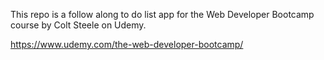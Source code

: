 This repo is a follow along to do list app for the Web Developer Bootcamp course by Colt Steele on Udemy.

https://www.udemy.com/the-web-developer-bootcamp/